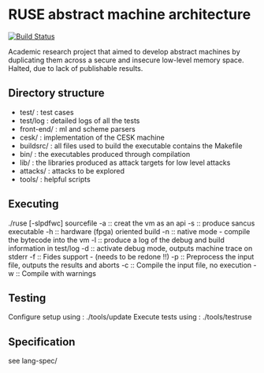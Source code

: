 # RUSE abstract machine architecture

[![Build Status](https://travis-ci.org/sylvarant/RUSE-AM.svg?branch=master)](https://travis-ci.org/sylvarant/RUSE-AM)

Academic research project that aimed to develop 
abstract machines by duplicating them across a secure and insecure low-level memory space. 
Halted, due to lack of publishable results.


## Directory structure

- test/ : test cases
- test/log : detailed logs of all the tests
- front-end/ : ml and scheme parsers
- cesk/ : implementation of the CESK machine
- buildsrc/ : all files used to build the executable contains the Makefile
- bin/ : the executables produced through compilation
- lib/ : the libraries produced as attack targets for low level attacks
- attacks/ : attacks to be explored
- tools/ : helpful scripts

## Executing

./ruse [-slpdfwc] sourcefile
    -a :: creat the vm as an api
    -s :: produce sancus executable
    -h :: hardware (fpga) oriented build
    -n :: native mode - compile the bytecode into the vm
    -l :: produce a log of the debug and build information in test/log
    -d :: activate debug mode, outputs machine trace on stderr
    -f :: Fides support - (needs to be redone !!)
    -p :: Preprocess the input file, outputs the results and aborts
    -c :: Compile the input file, no execution
    -w :: Compile with warnings

## Testing 

Configure setup using :
    ./tools/update
Execute tests using :
    ./tools/testruse

## Specification
see lang-spec/

